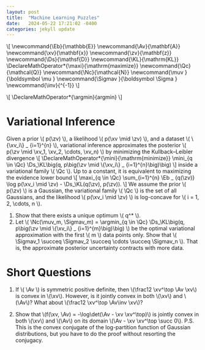 ```yaml
---
layout: post
title:  "Machine Learning Puzzles"
date:   2024-05-22 17:21:02 -0400
categories: jekyll update
---
```


\\[
\newcommand{\Eb}{\mathbb{E}}
\newcommand{\Av}{\mathbf{A}}
\newcommand{\xv}{\mathbf{x}}
\newcommand{\zv}{\mathbf{z}}
\newcommand{\Ds}{\mathsf{D}}
\newcommand{\KL}{\mathrm{KL}}
\DeclareMathOperator*{\maxi}{\mathrm{maximize}}
\newcommand{\Qc}{\mathcal{Q}}
\newcommand{\Nc}{\mathcal{N}}
\newcommand{\muv        }{\boldsymbol \mu        }
\newcommand{\Sigmav     }{\boldsymbol \Sigma     }
\newcommand{\inv}{^{-1}}
\\]

\\[
\DeclareMathOperator*{\argmin}{argmin}
\\]

# Variational Inference

Given a prior \\( p(\zv) \\), a likelihood \\( p(\xv \mid \zv) \\), and a dataset \\( \\{\xv_i\\} _ {i=1}^{n} \\), variational inference approximates the posterior \\( p(\zv \mid \xv_1, \xv_2, \cdots, \xv_n) \\) by minimizing the Kullback–Leibler divergence
\\[
\DeclareMathOperator*{\mini}{\mathrm{minimize}}
    \mini_{q \in \Qc} \Ds_\KL\big(q, p\big(\zv \mid \\{\xv_i\\} _ {i=1}^{n}\big)\big)
\\]
inside a variational family \\( \Qc \\).
Up to a constant, it is equivalent to maximizing the evidence lower bound
\\[
    \maxi_{q \in \Qc} \sum_{i=1}^{n} \Eb _ {q(\zv)} \log p(\xv_i \mid \zv) - \Ds_\KL(q(\zv), p(\zv)).
\\]
We assume the prior \\( p(\zv) \\) is a Gaussian, the variational family \\( \Qc \\) is the set of all Gaussians, and the likelihood \\( p(\xv_i \mid \zv) \\) is log-concave for \\( i = 1, 2, \cdots, n \\).

1. Show that there exists a unique optimum \\( q^* \\).
2. Let \\( \Nc(\muv_m, \Sigmav_m) = \argmin_{q \in \Qc} \Ds_\KL\big(q, p\big(\zv \mid \\{\xv_i\\} _ {i=1}^{m}\big)\big) \\) be the optimal variational approximation with the first \\( m \\) data points only.
Show that \\( \Sigmav_1 \succeq \Sigmav_2 \succeq \cdots \succeq \Sigmav_n \\).
That is, the approximate posterior uncertainty contracts with more data.


# Short Questions
1. If \\( \Av \\) is symmetric positive definite, then \\(\frac12 \xv^\top \Av \xv\\) is convex in \\(\xv\\).
However, is it jointly convex in both \\(\xv\\) and \\(\Av\\)? What about \\(\frac12 \xv^\top \Av\inv \xv\\)?

2. Show that \\(f(\xv, \Av) = -\log\det(\Av - \xv \xv^\top)\\) is jointly convex in both \\(\xv\\) and \\(\Av\\) on its domain \\(\Av - \xv \xv^\top \succ 0\\).
P.S. This is the convex conjugate of the log-partition function of Gaussian distributions, but you have to do the proof without resorting the conjugacy.